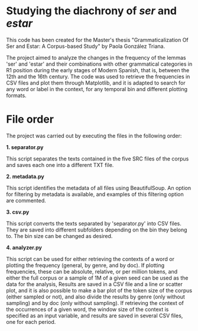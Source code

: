 # Studying the diachrony of *ser* and *estar*
This code has been created for the Master's thesis "Grammaticalization Of Ser and Estar: A Corpus-based Study" by Paola González Triana.

The project aimed to analyze the changes in the frequency of the lemmas 'ser' and 'estar' and their combinations with other grammatical categories in R1 position during the early stages of Modern Spanish, that is, between the 12th and the 16th century. The code was used to retrieve the frequencies in CSV files and plot them through Matplotlib, and it is adapted to search for any word or label in the context, for any temporal bin and different plotting formats.

# File order

The project was carried out by executing the files in the following order:

__1. separator.py__

This script separates the texts contained in the five SRC files of the corpus and saves each one into a different TXT file.

__2. metadata.py__

This script identifies the metadata of all files using BeautifulSoup. An option for filtering by metadata is available, and examples of this filtering option are commented.

__3. csv.py__

This script converts the texts separated by 'separator.py' into CSV files. They are saved into different subfolders depending on the bin they belong to. The bin size can be changed as desired.

__4. analyzer.py__

This script can be used for either retrieving the contexts of a word or plotting the frequency (general, by genre, and by doc). If plotting frequencies, these can be absolute, relative, or per million tokens, and either the full corpus or a sample of 1M of a given seed can be used as the data for the analysis, Results are saved in a CSV file and a line or scatter plot, and it is also possible to make a bar plot of the token size of the corpus (either sampled or not), and also divide the results by genre (only without sampling) and by doc (only without sampling). If retrieving the context of the occurrences of a given word, the window size of the context is specified as an input variable, and results are saved in several CSV files, one for each period.
